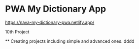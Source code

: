 # PWA My Dictionary App

https://nava-my-dictionary-pwa.netlify.app/

10th Project

** Creating projects including simple and advanced ones.
dddd

